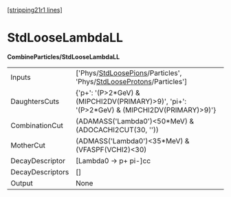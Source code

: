[[stripping21r1 lines]](./stripping21r1-index)

# StdLooseLambdaLL

**CombineParticles/StdLooseLambdaLL**

|                  |                                                                                                                                                                          |
|------------------|--------------------------------------------------------------------------------------------------------------------------------------------------------------------------|
| Inputs           | ['Phys/[StdLoosePions](./stripping21r1-commonparticles-stdloosepions)/Particles', 'Phys/[StdLooseProtons](./stripping21r1-commonparticles-stdlooseprotons)/Particles'] |
| DaughtersCuts    | {'p+': '(P\>2\*GeV) & (MIPCHI2DV(PRIMARY)\>9)', 'pi+': '(P\>2\*GeV) & (MIPCHI2DV(PRIMARY)\>9)'}                                                                          |
| CombinationCut   | (ADAMASS('Lambda0')\<50\*MeV) & (ADOCACHI2CUT(30, ''))                                                                                                                   |
| MotherCut        | (ADMASS('Lambda0')\<35\*MeV) & (VFASPF(VCHI2)\<30)                                                                                                                       |
| DecayDescriptor  | [Lambda0 -\> p+ pi-]cc                                                                                                                                                 |
| DecayDescriptors | []                                                                                                                                                                     |
| Output           | None                                                                                                                                                                     |
